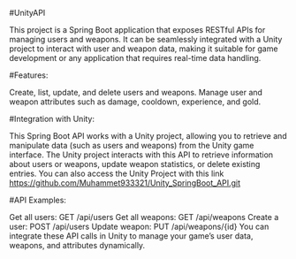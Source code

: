 #UnityAPI

This project is a Spring Boot application that exposes RESTful APIs for managing users and weapons. It can be seamlessly integrated with a Unity project to interact with user and weapon data, making it suitable for game development or any application that requires real-time data handling.

#Features:

Create, list, update, and delete users and weapons.
Manage user and weapon attributes such as damage, cooldown, experience, and gold.

#Integration with Unity:

This Spring Boot API works with a Unity project, allowing you to retrieve and manipulate data (such as users and weapons) from the Unity game interface. The Unity project interacts with this API to retrieve information about users or weapons, update weapon statistics, or delete existing entries. You can also access the Unity Project with this link
https://github.com/Muhammet933321/Unity_SpringBoot_API.git

#API Examples:

Get all users: GET /api/users
Get all weapons: GET /api/weapons
Create a user: POST /api/users
Update weapon: PUT /api/weapons/{id}
You can integrate these API calls in Unity to manage your game’s user data, weapons, and attributes dynamically.
